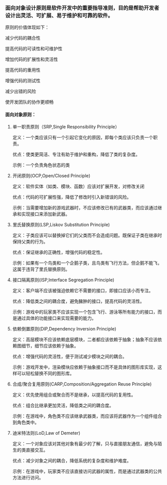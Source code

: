 ### 面向对象设计原则是软件开发中的重要指导准则，目的是帮助开发者设计出灵活、可扩展、易于维护和可靠的软件。

原则的价值体现如下：

减少代码的耦合性

提高代码的可读性和可维护性

增加代码的扩展性和灵活性

提高代码的重用性

增强代码的测试性

减少出错的风险

使开发团队的协作更顺畅

#### 面向对象原则：

1. 单一职责原则（SRP,Single Responsibility Principle）

   定义：一个类应该只有一个引起它变化的原因，即每个类应该只负责一个职责。

   优点：使类更简洁、专注有助于维护和重构，降低了类的复杂度。

   示例：一个负责角色状态的类

2. 开闭原则(OCP,Open/Closed Principle)

   定义：软件实体（如类、模块、函数）应该对扩展开发，对修改关闭

   优点：代码的可扩展性强，降低了修改时引入新错误的风险。

   示例：当需要增加新的游戏武器时，不应该修改已有的武器类，而应该通过继承和实现接口来添加新武器。

3. 里氏替换原则(LSP,Liskov Substitution Principle)

   定义：子类应该可以替换掉它们的父类而不会造成问题。既保证子类在继承时保持父类的行为。

   优点：保证继承的正确性，增强代码的稳定性。

   示例：如果有一个鸟类和一个企鹅子类，且鸟类有飞行方法，但企鹅不能飞，这属于违背了里氏替换原则。

4. 接口隔离原则(ISP,Interface Segregation Principle)

   定义：客户端不应该被强迫依赖它不需要的接口，即接口应该小而专注。

   优点：降低类之间的耦合度，避免臃肿的接口，提高代码的灵活性。

   示例：游戏中的玩家类不应该实现一个包含飞行、游泳等所有能力的接口，而是通过具体的功能接口来实现需要的能力。

5. 依赖倒置原则(DIP,Dependency Inversion Principle)

   定义：高层模块不应该依赖底层模块，二者都应该依赖于抽象；抽象不应该依赖图细节，细节应该依赖于抽象。

   优点：增强代码的灵活性，便于测试减少模块之间的耦合。

   示例：游戏开发中，渲染模块应依赖于抽象接口而不是具体的图形库实现，这样可以轻松替换不同的图形库。

6. 合成/聚合复用原则(CARP,Composition/Aggregation Reuse Principle)

   定义：优先使用组合或聚合而不是继承，以提高代码的复用性。

   优点：组合比继承更加灵活，降低类之间的耦合度。

   示例：在游戏中，角色类不应该继承武器类，而应该将武器作为一个组件组合到角色类中。

7. 迪米特法则(LoD,Law of Demeter)

   定义：一个对象应该对其他对象有最少的了解，只与直接朋友通信，避免与陌生的类直接交互。

   优点：减少对象之间的耦合，降低系统的复杂度和维护难度。

   示例：在游戏中，玩家类不应该直接访问武器的属性，而是通过武器类的公共方法进行访问。

